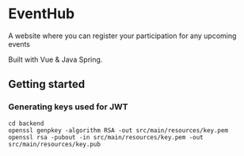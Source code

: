 # EventHub

A website where you can register your participation for any upcoming events

Built with Vue & Java Spring.

## Getting started

### Generating keys used for JWT

```shell
cd backend
openssl genpkey -algorithm RSA -out src/main/resources/key.pem
openssl rsa -pubout -in src/main/resources/key.pem -out src/main/resources/key.pub
```
